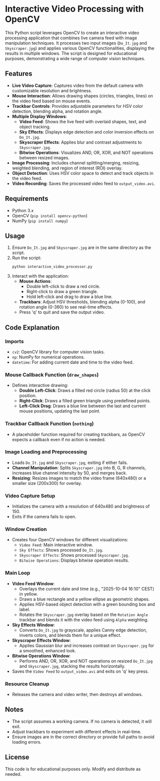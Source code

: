 # Interactive Video Processing with OpenCV

This Python script leverages OpenCV to create an interactive video processing application that combines live camera feed with image manipulation techniques. It processes two input images (`Do_It.jpg` and `Skyscraper.jpg`) and applies various OpenCV functionalities, displaying the results in multiple windows. The script is designed for educational purposes, demonstrating a wide range of computer vision techniques.

## Features

- **Live Video Capture**: Captures video from the default camera with customizable resolution and brightness.
- **Mouse Interaction**: Allows drawing shapes (circles, triangles, lines) on the video feed based on mouse events.
- **Trackbar Controls**: Provides adjustable parameters for HSV color detection, blending alpha, and rotation angle.
- **Multiple Display Windows**:
  - **Video Feed**: Shows the live feed with overlaid shapes, text, and object tracking.
  - **Sky Effects**: Displays edge detection and color inversion effects on `Do_It.jpg`.
  - **Skyscraper Effects**: Applies blur and contrast adjustments to `Skyscraper.jpg`.
  - **Bitwise Operations**: Visualizes AND, OR, XOR, and NOT operations between resized images.
- **Image Processing**: Includes channel splitting/merging, resizing, weighted blending, and region of interest (ROI) overlay.
- **Object Detection**: Uses HSV color space to detect and track objects in the video feed.
- **Video Recording**: Saves the processed video feed to `output_video.avi`.

## Requirements

- Python 3.x
- OpenCV (`pip install opencv-python`)
- NumPy (`pip install numpy`)

## Usage

1. Ensure `Do_It.jpg` and `Skyscraper.jpg` are in the same directory as the script.
2. Run the script:
   ```bash
   python interactive_video_processor.py
   ```
3. Interact with the application:
   - **Mouse Actions**:
     - Double left-click to draw a red circle.
     - Right-click to draw a green triangle.
     - Hold left-click and drag to draw a blue line.
   - **Trackbars**: Adjust HSV thresholds, blending alpha (0-100), and rotation angle (0-360) to see real-time effects.
   - Press 'q' to quit and save the output video.

## Code Explanation

### Imports
- `cv2`: OpenCV library for computer vision tasks.
- `np`: NumPy for numerical operations.
- `datetime`: For adding current date and time to the video feed.

### Mouse Callback Function (`draw_shapes`)
- Defines interactive drawing:
  - **Double Left-Click**: Draws a filled red circle (radius 50) at the click position.
  - **Right-Click**: Draws a filled green triangle using predefined points.
  - **Left-Click Drag**: Draws a blue line between the last and current mouse positions, updating the last point.

### Trackbar Callback Function (`nothing`)
- A placeholder function required for creating trackbars, as OpenCV expects a callback even if no action is needed.

### Image Loading and Preprocessing
- Loads `Do_It.jpg` and `Skyscraper.jpg`, exiting if either fails.
- **Channel Manipulation**: Splits `Skyscraper.jpg` into B, G, R channels, increases blue channel intensity by 50, and merges back.
- **Resizing**: Resizes images to match the video frame (640x480) or a smaller size (200x300) for overlay.

### Video Capture Setup
- Initializes the camera with a resolution of 640x480 and brightness of 150.
- Exits if the camera fails to open.

### Window Creation
- Creates four OpenCV windows for different visualizations:
  - `Video Feed`: Main interactive window.
  - `Sky Effects`: Shows processed `Do_It.jpg`.
  - `Skyscraper Effects`: Shows processed `Skyscraper.jpg`.
  - `Bitwise Operations`: Displays bitwise operation results.

### Main Loop
- **Video Feed Window**:
  - Overlays the current date and time (e.g., "2025-10-04 16:10" CEST) in yellow.
  - Draws a blue rectangle and a yellow ellipse as geometric shapes.
  - Applies HSV-based object detection with a green bounding box and label.
  - Rotates the `Skyscraper.jpg` overlay based on the `Rotation Angle` trackbar and blends it with the video feed using `Alpha` weighting.
- **Sky Effects Window**:
  - Converts `Do_It.jpg` to grayscale, applies Canny edge detection, inverts colors, and blends them for a unique effect.
- **Skyscraper Effects Window**:
  - Applies Gaussian blur and increases contrast on `Skyscraper.jpg` for a smoothed, enhanced look.
- **Bitwise Operations Window**:
  - Performs AND, OR, XOR, and NOT operations on resized `Do_It.jpg` and `Skyscraper.jpg`, stacking the results horizontally.
- Saves the `Video Feed` to `output_video.avi` and exits on 'q' key press.

### Resource Cleanup
- Releases the camera and video writer, then destroys all windows.

## Notes
- The script assumes a working camera. If no camera is detected, it will exit.
- Adjust trackbars to experiment with different effects in real-time.
- Ensure images are in the correct directory or provide full paths to avoid loading errors.

## License
This code is for educational purposes only. Modify and distribute as needed.